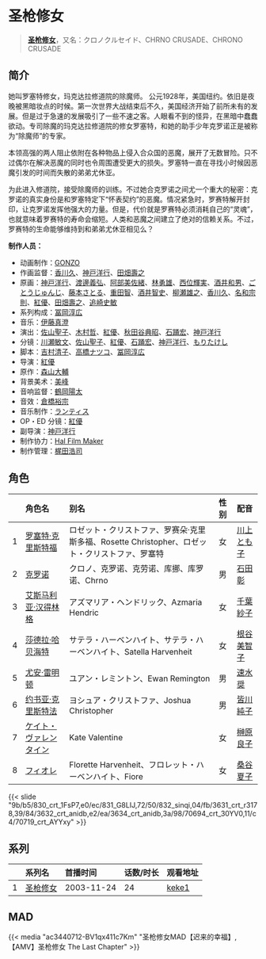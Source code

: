# 圣枪修女


> <u>**[圣枪修女](https://bgm.tv/subject/1926)**</u>，又名：クロノクルセイド、CHRNO CRUSADE、CHRONO CRUSADE

## 简介

她叫罗塞特修女，玛克达拉修道院的除魔师。
公元1928年，美国纽约。依旧是夜晚被黑暗妆点的时候。第一次世界大战结束后不久，美国经济开始了前所未有的发展。但是过于急速的发展吸引了一些不速之客。人眼看不到的怪异，在黑暗中蠢蠢欲动。专司除魔的玛克达拉修道院的修女罗塞特，和她的助手少年克罗诺正是被称为“除魔师”的专家。

本领高强的两人阻止依附在各种物品上侵入合众国的恶魔，展开了无数冒险。只不过偶尔在解决恶魔的同时也令周围遭受更大的损失。罗塞特一直在寻找小时候因恶魔引发的时间而失散的弟弟尤休亚。

为此进入修道院，接受除魔师的训练。不过她合克罗诺之间尤一个重大的秘密：克罗诺的真实身份是和罗塞特定下“怀表契约”的恶魔。情况紧急时，罗赛特解开封印，让克罗诺发挥他强大的力量。但是，代价就是罗赛特必须消耗自己的“灵魂”，也就意味着罗赛特的寿命会缩短。人类和恶魔之间建立了绝对的信赖关系。不过，罗赛特的生命能够维持到和弟弟尤休亚相见么？

**制作人员：**
- 动画制作：[GONZO](https://bgm.tv/person/541)
- 作画监督：[香川久](https://bgm.tv/person/400)、[神戸洋行](https://bgm.tv/person/3678)、[田畑壽之](https://bgm.tv/person/13809)
- 原画：[神戸洋行](https://bgm.tv/person/3678)、[渡邊義弘](https://bgm.tv/person/3104)、[阿部美佐緒](https://bgm.tv/person/11377)、[林勇雄](https://bgm.tv/person/12787)、[西位輝実](https://bgm.tv/person/6847)、[酒井和男](https://bgm.tv/person/11837)、[ごとうじゅんじ](https://bgm.tv/person/3422)、[藤本さとる](https://bgm.tv/person/8166)、[重田智](https://bgm.tv/person/11434)、[酒井智史](https://bgm.tv/person/21200)、[柳瀬雄之](https://bgm.tv/person/2435)、[香川久](https://bgm.tv/person/400)、[名和宗則](https://bgm.tv/person/2738)、[紅優](https://bgm.tv/person/3340)、[田畑壽之](https://bgm.tv/person/13809)、[追崎史敏](https://bgm.tv/person/1165)
- 系列构成：[冨岡淳広](https://bgm.tv/person/498)
- 音乐：[伊藤真澄](https://bgm.tv/person/383)
- 演出：[佐山聖子](https://bgm.tv/person/900)、[木村哲](https://bgm.tv/person/1138)、[紅優](https://bgm.tv/person/3340)、[秋田谷典昭](https://bgm.tv/person/7549)、[石踊宏](https://bgm.tv/person/1045)、[神戸洋行](https://bgm.tv/person/3678)
- 分镜：[川瀬敏文](https://bgm.tv/person/267)、[佐山聖子](https://bgm.tv/person/900)、[紅優](https://bgm.tv/person/3340)、[石踊宏](https://bgm.tv/person/1045)、[神戸洋行](https://bgm.tv/person/3678)、[もりたけし](https://bgm.tv/person/184)
- 脚本：[吉村清子](https://bgm.tv/person/3546)、[高橋ナツコ](https://bgm.tv/person/653)、[冨岡淳広](https://bgm.tv/person/498)
- 导演：[紅優](https://bgm.tv/person/3340)
- 原作：[森山大輔](https://bgm.tv/person/7502)
- 背景美术：[美峰](https://bgm.tv/person/27305)
- 音响监督：[鶴岡陽太](https://bgm.tv/person/29)
- 音效：[倉橋裕宗](https://bgm.tv/person/21457)
- 音乐制作：[ランティス](https://bgm.tv/person/57)
- OP・ED 分镜：[紅優](https://bgm.tv/person/3340)
- 副导演：[神戸洋行](https://bgm.tv/person/3678)
- 制作协力：[Hal Film Maker](https://bgm.tv/person/2604)
- 制作管理：[梶田浩司](https://bgm.tv/person/57045)

## 角色

|     |   角色名   |   别名  | 性别 |  配音  |
|:--- |:------  |:----      |:---  |:--   |
| 1 | [罗塞特·克里斯特福](https://bgm.tv/character/830) | ロゼット・クリストファ、罗赛朵·克里斯多福、Rosette Christopher、ロゼット・クリストファ、罗塞特 | 女 | [川上とも子](https://bgm.tv/person/3880) |
| 2 | [克罗诺](https://bgm.tv/character/831) | クロノ、克罗诺、克劳诺、库挪、库罗诺、Chrno | 男 | [石田彰](https://bgm.tv/person/3927) |
| 3 | [艾斯马利亚·汉得林格](https://bgm.tv/character/832) | アズマリア・ヘンドリック、Azmaria Hendric | 女 | [千葉紗子](https://bgm.tv/person/4129) |
| 4 | [莎德拉·哈贝海特](https://bgm.tv/character/3631) | サテラ・ハーベンハイト、サテラ・ハーベンハイト、Satella Harvenheit | 女 | [根谷美智子](https://bgm.tv/person/3893) |
| 5 | [尤安·雷明顿](https://bgm.tv/character/3632) | ユアン・レミントン、Ewan Remington | 男 | [速水奨](https://bgm.tv/person/3898) |
| 6 | [约书亚·克里斯特法](https://bgm.tv/character/3634) | ヨシュア・クリストファ、Joshua Christopher | 男 | [皆川純子](https://bgm.tv/person/4224) |
| 7 | [ケイト・ヴァレンタイン](https://bgm.tv/character/70694) | Kate Valentine | 女 | [榊原良子](https://bgm.tv/person/3940) |
| 8 | [フィオレ](https://bgm.tv/character/70719) | Florette Harvenheit、フロレット・ハーベンハイト、Fiore | 女 | [桑谷夏子](https://bgm.tv/person/4168) |

{{< slide "9b/b5/830_crt_1FsP7,e0/ec/831_G8LIJ,72/50/832_sinqi,04/fb/3631_crt_r3178,39/84/3632_crt_anidb,e2/ea/3634_crt_anidb,3a/98/70694_crt_30YV0,11/c4/70719_crt_AYYxy" >}}

## 系列

|     | 系列名  | 首播时间       | 话数/时长 | 观看地址                                                    |
| :-- | :--- | :--------- | :---- | :------------------------------------------------------ |
| 1   |[圣枪修女](https://bgm.tv/subject/1926)| 2003-11-24 | 24    | [keke1](https://www.keke1.app/play/26854-4-227805.html) |


## MAD

{{< media  "ac3440712-BV1qx411c7Km" 
"圣枪修女MAD【迟来的幸福】,【AMV】圣枪修女 The Last Chapter"  >}}

